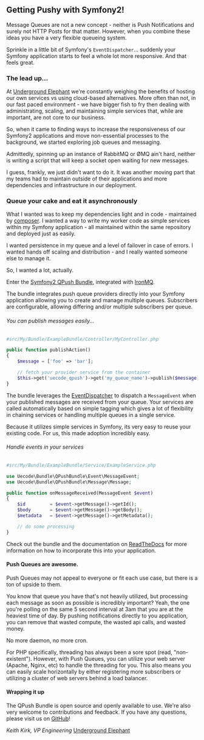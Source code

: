 ## Getting Pushy with Symfony2! ##

Message Queues are not a new concept - neither is Push Notifications and surely not HTTP Posts for that matter. However, when you combine these ideas you have a very flexible queueing system.

Sprinkle in a little bit of Symfony's `EventDispatcher`... suddenly your Symfony application starts to feel a whole lot more responsive. And that feels great.

### The lead up... ###
At [Underground Elephant](http://undergroundelephant.com) we're constantly weighing the benefits of hosting our own services vs using cloud-based alternatives. More often than not, in our fast paced environment - we have bigger fish to fry then dealing with administrating, scaling, and maintaining simple services that, while are important, are not core to our business.

So, when it came to finding ways to increase the responsiveness of our Symfony2 applications and move non-essential processes to the background, we started exploring job queues and messaging.

Admittedly, spinning up an instance of RabbitMQ or ØMQ ain't hard, neither is writing a script that will keep a socket open waiting for new messages.

I guess, frankly, we just didn't want to do it. It was another moving part that my teams had to maintain outside of their applications and more dependencies and infrastructure in our deployment.

### Queue your cake and eat it asynchronously ###

What I wanted was to keep my dependencies light and in code - maintained by [composer](http://getcomposer.org). I wanted a way to write my worker code as simple services within my Symfony application - all maintained within the same repository and deployed just as easily.

I wanted persistence in my queue and a level of failover in case of errors. I wanted hands off scaling and distribution - and I really wanted someone else to manage it.

So, I wanted a lot, actually.

Enter the [Symfony2 QPush Bundle](http://github.com/uecode/qpush-bundle), integrated with [IronMQ](http://www.iron.io/mq).

The bundle integrates push queue providers directly into your Symfony application allowing you to create and manage multiple queues. Subscribers are configurable, allowing differing and/or multiple subscribers per queue.

###### You can publish messages easily... ######

```php
#src/My/Bundle/ExampleBundle/Controller/MyController.php

public function publishAction()
{
    $message = ['foo' => 'bar'];

    // fetch your provider service from the container
    $this->get('uecode_qpush')->get('my_queue_name')->publish($message);
}
```

The bundle leverages the [EventDispatcher](http://symfony.com/doc/current/components/event_dispatcher/index.html) to dispatch a `MessageEvent` when your published messages are received from your queue. Your services are called automatically based on simple tagging which gives a lot of flexibility in chaining services or handling multiple queues in a single service.

Because it utilizes simple services in Symfony, its very easy to reuse your existing code. For us, this made adoption incredibly easy.

###### Handle events in your services ######
```php
#src/My/Bundle/ExampleBundle/Service/ExampleService.php

use Uecode\Bundle\QPushBundle\Event\MessageEvent;
use Uecode\Bundle\QPushBundle\Message\Message;

public function onMessageReceived(MessageEvent $event)
{
    $id         = $event->getMessage()->getId();
    $body       = $event->getMessage()->getBody();
    $metadata   = $event->getMessage()->getMetadata();

    // do some processing
}
```

Check out the bundle and the documentation on [ReadTheDocs](http://qpush-bundle.rtfd.org) for more information on how to incorporate this into your application.

#### Push Queues are awesome. ####

Push Queues may not appeal to everyone or fit each use case, but there is a ton of upside to them.

You know that queue you have that's not heavily utilized, but processing each message as soon as possible is incredibly important? Yeah, the one you're polling on the same 5 second interval at 3am that you are at the heaviest time of day. By pushing notifications directly to you application, you can remove that wasted compute, the wasted api calls, and wasted money.

No more daemon, no more cron.

For PHP specifically, threading has always been a sore spot (read, "non-existent"). However, with Push Queues, you can utilize your web server (Apache, Nginx, etc) to handle the threading for you.
This also means you can easily scale horizontally by either registering more subscribers or utilizing a cluster of web servers behind a load balancer.

#### Wrapping it up ####

The QPush Bundle is open source and openly available to use. We're also very welcome to contributions and feedback. If you have any questions, please visit us on [GitHub](http://github.com/uecode/qpush)!


*Keith Kirk, VP Engineering*
[Underground Elephant](http://undergroundelephant.com)
